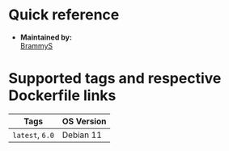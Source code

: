 # Quick reference

* **Maintained by:**  
[BrammyS](https://github.com/BrammyS)

# Supported tags and respective Dockerfile links

| Tags            	| OS Version 	|
|-----------------	|------------	|
| `latest`, `6.0` 	| Debian 11  	|
